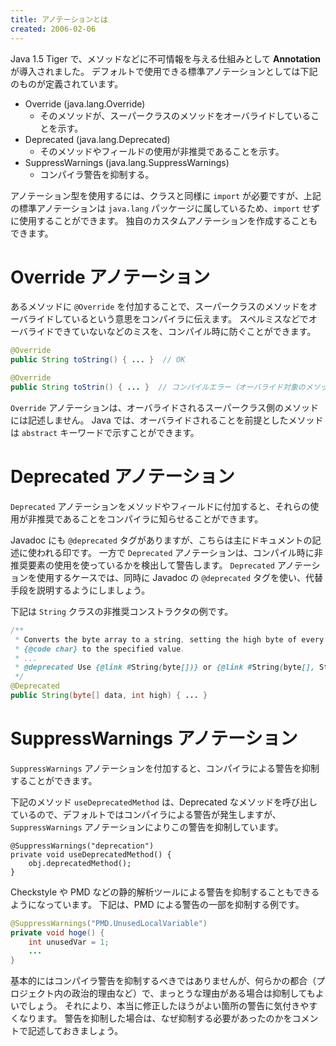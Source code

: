 ```yaml
---
title: アノテーションとは
created: 2006-02-06
---
```


Java 1.5 Tiger で、メソッドなどに不可情報を与える仕組みとして **Annotation** が導入されました。
デフォルトで使用できる標準アノテーションとしては下記のものが定義されています。

* Override (java.lang.Override)
  * そのメソッドが、スーパークラスのメソッドをオーバライドしていることを示す。
* Deprecated (java.lang.Deprecated)
  * そのメソッドやフィールドの使用が非推奨であることを示す。
* SuppressWarnings (java.lang.SuppressWarnings)
  * コンパイラ警告を抑制する。

アノテーション型を使用するには、クラスと同様に `import` が必要ですが、上記の標準アノテーションは `java.lang` パッケージに属しているため、`import` せずに使用することができます。
独自のカスタムアノテーションを作成することもできます。


Override アノテーション
====
あるメソッドに `@Override` を付加することで、スーパークラスのメソッドをオーバライドしているという意思をコンパイラに伝えます。
スペルミスなどでオーバライドできていないなどのミスを、コンパイル時に防ぐことができます。

```java
@Override
public String toString() { ... }  // OK

@Override
public String toStrin() { ... }  // コンパイルエラー（オーバライド対象のメソッドがない）
```

`Override` アノテーションは、オーバライドされるスーパークラス側のメソッドには記述しません。
Java では、オーバライドされることを前提としたメソッドは `abstract` キーワードで示すことができます。


Deprecated アノテーション
====
`Deprecated` アノテーションをメソッドやフィールドに付加すると、それらの使用が非推奨であることをコンパイラに知らせることができます。

Javadoc にも `@deprecated` タグがありますが、こちらは主にドキュメントの記述に使われる印です。
一方で `Deprecated` アノテーションは、コンパイル時に非推奨要素の使用を使っているかを検出して警告します。
`Deprecated` アノテーションを使用するケースでは、同時に Javadoc の `@deprecated` タグを使い、代替手段を説明するようにしましょう。

下記は `String` クラスの非推奨コンストラクタの例です。

```java
/**
 * Converts the byte array to a string, setting the high byte of every
 * {@code char} to the specified value.
 * ...
 * @deprecated Use {@link #String(byte[])} or {@link #String(byte[], String)} instead.
 */
@Deprecated
public String(byte[] data, int high) { ... }
```


SuppressWarnings アノテーション
====

`SuppressWarnings` アノテーションを付加すると、コンパイラによる警告を抑制することができます。

下記のメソッド `useDeprecatedMethod` は、Deprecated なメソッドを呼び出しているので、デフォルトではコンパイラによる警告が発生しますが、`SuppressWarnings` アノテーションによりこの警告を抑制しています。

```
@SuppressWarnings("deprecation")
private void useDeprecatedMethod() {
    obj.deprecatedMethod();
}
```

Checkstyle や PMD などの静的解析ツールによる警告を抑制することもできるようになっています。
下記は、PMD による警告の一部を抑制する例です。

```java
@SuppressWarnings("PMD.UnusedLocalVariable")
private void hoge() {
    int unusedVar = 1;
    ...
}
```

基本的にはコンパイラ警告を抑制するべきではありませんが、何らかの都合（プロジェクト内の政治的理由など）で、まっとうな理由がある場合は抑制してもよいでしょう。
それにより、本当に修正したほうがよい箇所の警告に気付きやすくなります。
警告を抑制した場合は、なぜ抑制する必要があったのかをコメントで記述しておきましょう。

